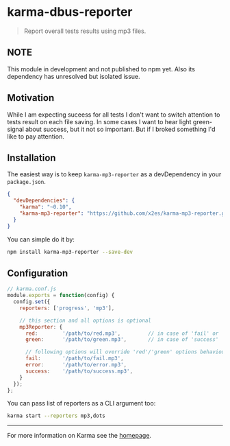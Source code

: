 # karma-dbus-reporter

> Report overall tests results using mp3 files.

## NOTE

This module in development and not published to npm yet.
Also its dependency has unresolved but isolated issue.

## Motivation

While I am expecting suceess for all tests I don't want to switch attention to tests result on each file saving.
In some cases I want to hear light green-signal about success, but it not so important.
But if I broked something I'd like to pay attention.

## Installation

The easiest way is to keep `karma-mp3-reporter` as a devDependency in your `package.json`.
```json
{
  "devDependencies": {
    "karma": "~0.10",
    "karma-mp3-reporter": "https://github.com/x2es/karma-mp3-reporter.git"
  }
}
```

You can simple do it by:
```bash
npm install karma-mp3-reporter --save-dev
```

## Configuration
```js
// karma.conf.js
module.exports = function(config) {
  config.set({
    reporters: ['progress', 'mp3'],

    // this section and all options is optional
    mp3Reporter: {
      red:        '/path/to/red.mp3',         // in case of 'fail' or 'error'
      green:      '/path/to/green.mp3',       // in case of 'success'

      // following options will override 'red'/'green' options behaviour
      fail:       '/path/to/fail.mp3',
      error:      '/path/to/error.mp3',
      success:    '/path/to/success.mp3',
    }
  });
};
```

You can pass list of reporters as a CLI argument too:
```bash
karma start --reporters mp3,dots
```

----

For more information on Karma see the [homepage].


[homepage]: http://karma-runner.github.com
